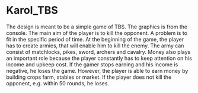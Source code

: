 # Karol_TBS

The design is meant to be a simple game of TBS. The graphics is from the console. The main 
aim of the player is to kill the opponent. A problem is to fit in the specific period of time. At 
the beginning of the game, the player has to create armies, that will enable him to kill the 
enemy. The army can consist of matchlocks, pikes, sword, archers and cavalry. Money also 
plays an important role because the player constantly has to keep attention on his income and 
upkeep cost. If the gamer stops earning and his income is negative, he loses the game.
However, the player is able to earn money by building crops farm, stables or market. If the 
player does not kill the opponent, e.g. within 50 rounds, he loses. 
